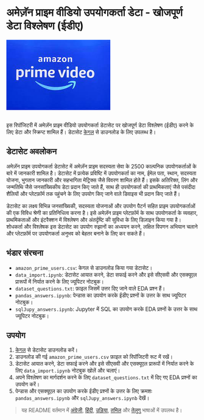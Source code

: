 # अमेज़ॅन प्राइम वीडियो उपयोगकर्ता डेटा - खोजपूर्ण डेटा विश्लेषण (ईडीए)

<img src="./apv_logo.jpg" alt="Logo" align="center">
<br><br>

इस रिपॉजिटरी में अमेज़ॅन प्राइम वीडियो उपयोगकर्ता डेटासेट पर खोजपूर्ण डेटा विश्लेषण (ईडीए) करने के लिए डेटा और स्क्रिप्ट शामिल हैं। डेटासेट [केगल](https://rb.gy/j1q1sg) से डाउनलोड के लिए उपलब्ध है।

## डेटासेट अवलोकन

अमेज़ॅन प्राइम उपयोगकर्ता डेटासेट में अमेज़ॅन प्राइम सदस्यता सेवा के 2500 काल्पनिक उपयोगकर्ताओं के बारे में जानकारी शामिल है। डेटासेट में प्रत्येक प्रविष्टि में उपयोगकर्ता का नाम, ईमेल पता, स्थान, सदस्यता योजना, भुगतान जानकारी और सहभागिता मेट्रिक्स जैसे विवरण शामिल होते हैं। इसके अतिरिक्त, लिंग और जन्मतिथि जैसे जनसांख्यिकीय डेटा प्रदान किए जाते हैं, साथ ही उपयोगकर्ता की प्राथमिकताएं जैसे पसंदीदा शैलियों और प्लेटफ़ॉर्म तक पहुंचने के लिए उपयोग किए जाने वाले डिवाइस भी प्रदान किए जाते हैं।

डेटासेट का लक्ष्य विभिन्न जनसांख्यिकी, सदस्यता योजनाओं और उपयोग पैटर्न सहित प्राइम उपयोगकर्ताओं की एक विविध श्रेणी का प्रतिनिधित्व करना है। इसे अमेज़ॅन प्राइम प्लेटफ़ॉर्म के साथ उपयोगकर्ता के व्यवहार, प्राथमिकताओं और इंटरैक्शन में विश्लेषण और अंतर्दृष्टि की सुविधा के लिए डिज़ाइन किया गया है। शोधकर्ता और विश्लेषक इस डेटासेट का उपयोग रुझानों का अध्ययन करने, लक्षित विपणन अभियान चलाने और प्लेटफ़ॉर्म पर उपयोगकर्ता अनुभव को बेहतर बनाने के लिए कर सकते हैं।

## भंडार संरचना

- `amazon_prime_users.csv`: केगल से डाउनलोड किया गया डेटासेट।
- `data_import.ipynb`: डेटासेट आयात करने, डेटा सफाई करने और इसे सीएसवी और एसक्यूएल प्रारूपों में निर्यात करने के लिए ज्यूपिटर नोटबुक।
- `dataset_questions.txt`: फ़ाइल जिसमें उत्तर दिए जाने वाले EDA प्रश्न हैं।
- `pandas_answers.ipynb`: पेन्डास का उपयोग करके ईडीए प्रश्नों के उत्तर के साथ ज्यूपिटर नोटबुक।
- `sqlJupy_answers.ipynb`: Jupyter में SQL का उपयोग करके EDA प्रश्नों के उत्तर के साथ ज्यूपिटर नोटबुक।

## उपयोग

1. [केगल](https://rb.gy/j1q1sg) से डेटासेट डाउनलोड करें।
2. डाउनलोड की गई `amazon_prime_users.csv` फ़ाइल को रिपॉजिटरी रूट में रखें।
3. डेटासेट आयात करने, डेटा सफाई करने और इसे सीएसवी और एसक्यूएल प्रारूपों में निर्यात करने के लिए `data_import.ipynb` नोटबुक खोलें और चलाएं।
4. अपने विश्लेषण का मार्गदर्शन करने के लिए `dataset_questions.txt` में दिए गए EDA प्रश्नों का उपयोग करें।
5. पेन्डास और एसक्यूएल का उपयोग करके ईडीए प्रश्नों के उत्तर के लिए क्रमशः `pandas_answers.ipynb` और `sqlJupy_answers.ipynb` देखें।

> यह README वर्तमान में [अंग्रेजी](README.md), [हिंदी](./README.hi.md), [उड़िया](./README.or.md), [तमिल](./README.ta.md) और [तेलुगु](./README.te.md) भाषाओं में उपलब्ध है।

